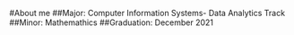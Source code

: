 #About me
##Major: Computer Information Systems- Data Analytics Track
##Minor: Mathemathics
##Graduation: December 2021 

